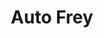 ---
title: "Auto Frey"
url: /augsburg/auto-frey-buergermeister-wegele-strasse/
shop: Autowerkstatt
---